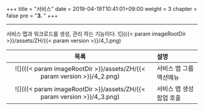 +++
title = "서비스"
date = 2019-04-19T10:41:01+09:00
weight = 3
chapter = false
pre = "<b>3. </b>"
+++

---
서비스 맵과 워크로드를 생성, 관리 하는 기능이다.
![]({{< param imageRootDir >}}/assets/ZH/{{< param version >}}/4_1.png)

| 목록 | 설명 |
| :---: | :--- |
| ![]({{< param imageRootDir >}}/assets/ZH/{{< param version >}}/4_2.png) | 서비스 맵 그룹 액션메뉴 |
| ![]({{< param imageRootDir >}}/assets/ZH/{{< param version >}}/4_3.png) | 서비스 맵 생성 팝업 호출 |